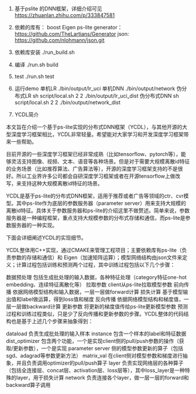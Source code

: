 1. 基于pslite 的DNN框架，详细介绍可见 https://zhuanlan.zhihu.com/p/333847581

2. 依赖的库有：
  boost
  Eigen
  ps-lite
  generator：https://github.com/TheLartians/Generator
  json: https://github.com/nlohmann/json.git
  
3. 依赖库安装
    ./run_build.sh

4. 编译
   ./run.sh build

5. test
  ./run.sh test 

6. 运行demo
  单机LR ./bin/output/lr_uci
  单机DNN ./bin/output/network
  伪分布式LR sh script/local.sh 2 2 ./bin/output/lr_uci_dist
  伪分布式DNN sh script/local.sh 2 2 ./bin/output/network_dist

7. YCDL简介

本文旨在介绍一个基于ps-lite实现的分布式DNN框架（YCDL），与其他开源的大型深度学习框架相比，YCDL非常轻量。希望能对大家学习和开发深度学习框架带来一些帮助。

目前开源的一些深度学习框架已经非常成熟（比如tensorflow、pytorch等），能够灵活支持图像、视频、文本、语音等各种场景。但是对于需要大规模离散id特征的业务场景（比如推荐算法、广告算法等），开源的深度学习框架支持的不是很好。所以工业界许多公司都会自研深度学习框架或者在开源tensorflow上做改写，来支持这种大规模离散id特征的场景。

YCDL是基于ps-lite的分布式DNN框架，适用于推荐或者广告等领域的ctr、cvr模型。其中ps-lite作为底层的参数服务器（parameter server）用来支持大规模的离散id特征。具体关于参数服务器和ps-lite的介绍这里不做赘述。简单来说，参数服务器是一种编程框架，重点支持大规模参数的分布式存储和通信，而ps-lite是参数服务器的一种实现。

下面会详细阐述YCDL的实现细节。

YCDL整体用C++实现，通过CMAKE来管理工程项目；主要依赖库有ps-lite（负责参数的存储和通信）和 Eigen（加速矩阵运算）；模型网络结构由json文件来定义；计算过程包括训练和预测两个过程，其中训练过程包括以下几个步骤：

数据预处理 包括生成批处理的输入数据，各种特征处理（category特征one-hot embedding、连续特征离散化等）
拉取参数 client从ps-lite拉取模型参数
前向传播 依据网络模型结构和输入数据，一层一层做forward计算
损失计算 基于模型输出值和label做运算，得到loss值和梯度
反向传播 依据网络模型结构和梯度值，一层一层做backward计算
更新参数 将更新的梯度值传给ps-lite更新模型参数
预测过程和训练过程类似，只是少了反向传播和更新参数的步骤。YCDL整体的代码结构也是基于上述几个步骤来抽象得到：

dataload 负责生成批处理的输入样本
instance 包含一个样本的label和特征数据
dist_optimizer 包含两个功能，一个是实现client侧的pull/push参数的操作（获取/更新参数），一个是实现 parameter server 侧的模型参数更新的算子（包括sgd、adagrad等参数更新方法）
matrix_val 在client侧对模型参数和梯度进行抽象，并且负责调用optimizer的pull/push算子
layer 负责实现网络层的各种算子（包括全连接层、concat层、activation层、loss层等），其中loss_layer是一种特殊的layer，用于损失计算
network 负责连接各个layer，做一层一层的forward和backward算子调用
